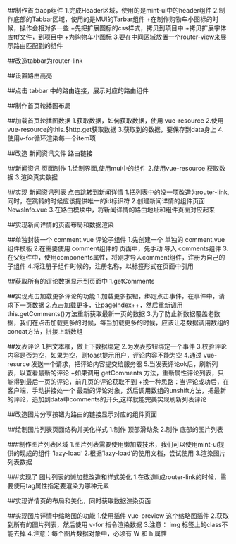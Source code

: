 ##制作首页app组件
1.完成Header区域，使用的是mint-ui中的header组件
2.制作底部的Tabbar区域，使用的是MUI的Tarbar组件
	+在制作购物车小图标的时候，操作会相对多一些
	+先把扩展图标的css样式，拷贝到项目中
	+拷贝扩展字体库ttf文件，到项目中
	+为购物车小图标
3.要在中间区域放置一个router-view来展示路由匹配到的组件

##改造tabbar为router-link

##设置路由高亮

##点击 tabbar 中的路由连接，展示对应的路由组件

##制作首页轮播图布局

##加载首页轮播图数据
1.获取数据，如何获取数据，使用 vue-resource
2.使用vue-resource的this.$http.get获取数据
3.获取到的数据，要保存到data身上
4.使用v-for循环渲染每一个item项

##改造 新闻资讯文件 路由链接

##新闻资讯 页面制作
1.绘制界面,使用mui中的组件
2.使用vue-resource 获取数据
3.渲染真实数据

##实现 新闻资讯列表 点击跳转到新闻详情
1.把列表中的没一项改造为router-link,同时，在跳转的时候应该提供唯一的id标识符
2.创建新闻详情的组件页面 NewsInfo.vue
3.在路由模块中，将新闻详情的路由地址和组件页面对应起来

##实现新闻详情的页面布局和数据渲染

##单独封装一个 comment.vue 评论子组件
1.先创建一个 单独的 comment.vue 组件模板
2.在需要使用 comment组件的 页面中，先手动 导入 comments组件
3.在父组件中，使用components属性，将刚才导入comment组件，注册为自己的子组件
4.将注册子组件时候的，注册名称，以标签形式在页面中引用

##获取所有的评论数据显示到页面中
1.getComments

##实现点击加载更多评论的功能
1.加载更多按钮，绑定点击事件，在事件中，请求下一页数据
2.点击加载更多，让pageIndex++，然后重新调用this.getComments()方法重新获取最新一页的数据
3.为了防止新数据覆盖老数据，我们在点击加载更多的时候，每当加载更多的时候，应该让老数据调用数组的concat方法，拼接上新数组

##发表评论
1.把文本框，做上下数据绑定
2.为发表按钮绑定一个事件
3.校验评论内容是否为空，如果为空，则toast提示用户，评论内容不能为空
4.通过 vue-resurce 发送一个请求，把评论内容提交给服务器
5.当发表评论ok后，刷新列表，以查看最新的评论
+如果调用 getComments 方法，重新属性评论列表，只能得到最后一页的评论，前几页的评论获取不到
+换一种思路：当评论成功后，在客户端，手动拼接处一个 最新的评论对象，然后调用数组的unshift方法，把最新的评论，追加到data中comments的开头,这样就能完美实现刷新列表评论

##改造图片分享按钮为路由的链接显示对应的组件页面

##绘制图片列表页面结构并美化样式
1.制作 顶部滑动条
2.制作 底部的图片列表

###制作图片列表区域
1.图片列表需要使用懒加载技术，我们可以使用mint-ui提供的现成的组件 ’lazy-load‘
2.根据’lazy-load‘的使用文档，尝试使用
3.渲染图片列表数据

###实现了 图片列表的懒加载改造和样式美化
1.在改造li成router-link的时候，需要使用tag属性指定要渲染为哪种元素

##实现详情页的布局和美化，同时获取数据渲染页面

##实现图片详情中缩略图的功能
1.使用插件 vue-preview 这个缩略图插件
2.获取到所有的图片列表，然后使用 v-for 指令渲染数据
3.注意： img 标签上的class不能去掉
4.注意：每个图片数据对象中，必须有 W 和 h 属性
